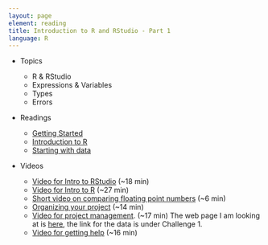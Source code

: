 ```yaml
---
layout: page
element: reading
title: Introduction to R and RStudio - Part 1
language: R
---
```

   
* Topics

  * R & RStudio
  * Expressions & Variables
  * Types
  * Errors

* Readings

  * [Getting Started](http://www.datacarpentry.org/R-ecology-lesson//00-before-we-start.html)
  * [Introduction to R](http://www.datacarpentry.org/R-ecology-lesson//01-intro-to-R.html)
  * [Starting with data](http://www.datacarpentry.org/R-ecology-lesson//02-starting-with-data.html)
  
* Videos

  * [Video for Intro to RStudio](https://youtu.be/FNrCxTSzq6s) (~18 min)
  * [Video for Intro to R](https://youtu.be/WHQuKwBv4YA) (~27 min)
  * [Short video on comparing floating point numbers](https://youtu.be/a4NLV680uuo) (~6 min)
  * [Organizing your project](https://youtu.be/pJmLIrUbo24) (~14 min)
  * [Video for project management](https://youtu.be/ahcX9XZE1s8). (~17 min) The web page I am looking at is [here](http://swcarpentry.github.io/r-novice-gapminder/02-project-intro/), the link for the data is under Challenge 1.
  * [Video for getting help](https://youtu.be/F7Z94CqKzzI) (~16 min)
